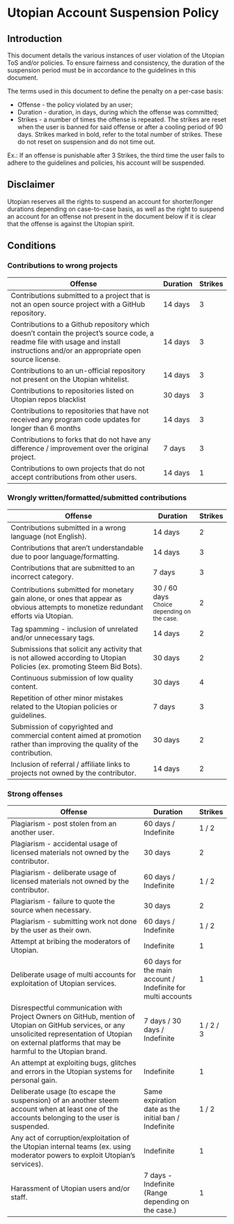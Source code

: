 # Utopian Account Suspension Policy

## Introduction

This document details the various instances of user violation of the Utopian ToS and/or policies. To ensure fairness and consistency, the duration of the suspension period must be in accordance to the guidelines in this document.

The terms used in this document to define the penalty on a per-case basis:

- Offense - the policy violated by an user;
- Duration - duration, in days, during which the offense was committed;
- Strikes - a number of times the offense is repeated. The strikes are reset when the user is banned for said offense or after a cooling period of 90 days. Strikes marked in bold, refer to the total number of strikes. These do not reset on suspension and do not time out.

Ex.: If an offense is punishable after 3 Strikes, the third time the user fails to adhere to the guidelines and policies, his account will be suspended.

## Disclaimer

Utopian reserves all the rights to suspend an account for shorter/longer durations depending on case-to-case basis, as well as the right to suspend an account for an offense not present in the document below if it is clear that the offense is against the Utopian spirit.

## Conditions

### Contributions to wrong projects

|Offense|Duration|Strikes|
|--- |--- |--- |
|Contributions submitted to a project that is not an open source project with a GitHub repository.|14 days|3|
|Contributions to a Github repository which doesn’t contain the project’s source code, a readme file with usage and install instructions and/or an appropriate open source license.|14 days|3|
|Contributions to an un-official repository not present on the Utopian whitelist.|14 days|3|
|Contributions to repositories listed on Utopian repos blacklist|30 days|3|
|Contributions to repositories that have not received any program code updates for longer than 6 months|14 days|3|
|Contributions to forks that do not have any difference / improvement over the original project.|7 days|3|
|Contributions to own projects that do not accept contributions from other users.|14 days|1|

### Wrongly written/formatted/submitted contributions

|Offense|Duration|Strikes|
|--- |--- |--- |
|Contributions submitted in a wrong language (not English).|14 days|2|
|Contributions that aren’t understandable due to poor language/formatting.|14 days|3|
|Contributions that are submitted to an incorrect category.|7 days|3|
|Contributions submitted for monetary gain alone, or ones that appear as obvious attempts to monetize redundant efforts via Utopian.|30 / 60 days<br><small>Choice depending on the case.</small>|2|
|Tag spamming - inclusion of unrelated and/or unnecessary tags.|14 days|2|
|Submissions that solicit any activity that is not allowed according to Utopian Policies (ex. promoting Steem Bid Bots).|30 days|2|
|Continuous submission of low quality content.|30 days|4|
|Repetition of other minor mistakes related to the Utopian policies or guidelines.|7 days|3|
|Submission of copyrighted and commercial content aimed at promotion rather than improving the quality of the contribution.|30 days|2|
|Inclusion of referral / affiliate links to projects not owned by the contributor.|14 days|2|

### Strong offenses

|Offense|Duration|Strikes|
|--- |--- |--- |
|Plagiarism - post stolen from an another user.|60 days / Indefinite|1 / 2|
|Plagiarism - accidental usage of licensed materials not owned by the contributor.|30 days|2|
|Plagiarism - deliberate usage of licensed materials not owned by the contributor.|60 days / Indefinite|1 / 2|
|Plagiarism - failure to quote the source when necessary.|30 days|2|
|Plagiarism - submitting work not done by the user as their own.|60 days / Indefinite|1 / 2|
|Attempt at bribing the moderators of Utopian.|Indefinite|1|
|Deliberate usage of multi accounts for exploitation of Utopian services.|60 days for the main account / Indefinite for multi accounts|1|
|Disrespectful communication with Project Owners on GitHub, mention of Utopian on GitHub services, or any unsolicited representation of Utopian on external platforms that may be harmful to the Utopian brand.|7 days / 30 days / Indefinite|1 / 2 / 3|
|An attempt at exploiting bugs, glitches and errors in the Utopian systems for personal gain.|Indefinite|1|
|Deliberate usage (to escape the suspension) of an another steem account when at least one of the accounts belonging to the user is suspended.|Same expiration date as the initial ban / Indefinite|1 / 2|
|Any act of corruption/exploitation of the Utopian internal teams (ex. using moderator powers to exploit Utopian’s services).|Indefinite|1|
|Harassment of Utopian users and/or staff.|7 days - Indefinite (Range depending on the case.)|1|